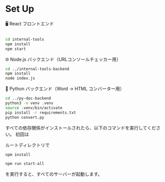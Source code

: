 # Set Up

🖥️ React フロントエンド

```bash

cd internal-tools
npm install
npm start
```

🌐 Node.js バックエンド（URLコンソールチェッカー用）

```bash
cd ../internal-tools-backend
npm install
node index.js
```


🐍 Python バックエンド（Word → HTML コンバーター用）

```bash
cd ../py-doc-backend
python3 -m venv .venv
source .venv/bin/activate
pip install -r requirements.txt
python convert.py
```

すべての依存関係がインストールされたら、以下のコマンドを実行してください。
初回は

ルートディレクトリで
```bash
npm install
```

```bash
npm run start-all
```
を実行すると、すべてのサーバーが起動します。

